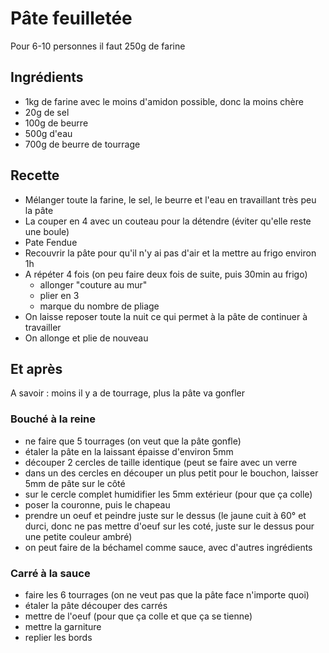 Pâte feuilletée
===============

Pour 6-10 personnes il faut 250g de farine

Ingrédients
-----------
- 1kg de farine avec le moins d'amidon possible, donc la moins chère
- 20g de sel
- 100g de beurre
- 500g d'eau
- 700g de beurre de tourrage

Recette
-------
- Mélanger toute la farine, le sel, le beurre et l'eau en travaillant très peu la pâte
- La couper en 4 avec un couteau pour la détendre (éviter qu'elle reste une boule)
- Pate Fendue
- Recouvrir la pâte pour qu'il n'y ai pas d'air et la mettre au frigo environ 1h
- A répéter 4 fois (on peu faire deux fois de suite, puis 30min au frigo)
  - allonger "couture au mur"
  - plier en 3
  - marque du nombre de pliage
- On laisse reposer toute la nuit ce qui permet à la pâte de continuer à travailler
- On allonge et plie de nouveau

Et après
--------
A savoir : moins il y a de tourrage, plus la pâte va gonfler

### Bouché à la reine ###
- ne faire que 5 tourrages (on veut que la pâte gonfle)
- étaler la pâte en la laissant épaisse d'environ 5mm
- découper 2 cercles de taille identique (peut se faire avec un verre
- dans un des cercles en découper un plus petit pour le bouchon, laisser 5mm de pâte sur le côté
- sur le cercle complet humidifier les 5mm extérieur (pour que ça colle)
- poser la couronne, puis le chapeau
- prendre un oeuf et peindre juste sur le dessus (le jaune cuit à 60° et durci, donc ne pas mettre d'oeuf sur les coté, juste sur le dessus pour une petite couleur ambré)
- on peut faire de la béchamel comme sauce, avec d'autres ingrédients

### Carré à la sauce ###
- faire les 6 tourrages (on ne veut pas que la pâte face n'importe quoi)
- étaler la pâte
découper des carrés
- mettre de l'oeuf (pour que ça colle et que ça se tienne)
- mettre la garniture
- replier les bords
